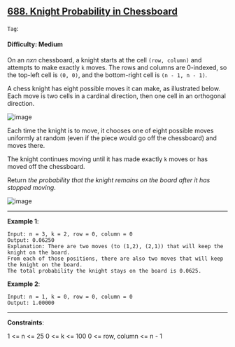 ## [688. Knight Probability in Chessboard](https://leetcode.com/problems/knight-probability-in-chessboard/)

```Tag```:

#### Difficulty: Medium

On an $n x n$ chessboard, a knight starts at the cell ```(row, column)``` and attempts to make exactly ```k``` moves. The rows and columns are 0-indexed, so the top-left cell is ```(0, 0)```, and the bottom-right cell is ```(n - 1, n - 1)```.

A chess knight has eight possible moves it can make, as illustrated below. Each move is two cells in a cardinal direction, then one cell in an orthogonal direction.

![image](https://assets.leetcode.com/uploads/2018/10/12/knight.png)

Each time the knight is to move, it chooses one of eight possible moves uniformly at random (even if the piece would go off the chessboard) and moves there.

The knight continues moving until it has made exactly ```k``` moves or has moved off the chessboard.

Return _the probability that the knight remains on the board after it has stopped moving_.

![image](https://github.com/quananhle/Python/assets/35042430/d09286ea-b262-4779-bad9-fccd2bb51d55)

---

__Example 1__:
```
Input: n = 3, k = 2, row = 0, column = 0
Output: 0.06250
Explanation: There are two moves (to (1,2), (2,1)) that will keep the knight on the board.
From each of those positions, there are also two moves that will keep the knight on the board.
The total probability the knight stays on the board is 0.0625.
```

__Example 2__:
```
Input: n = 1, k = 0, row = 0, column = 0
Output: 1.00000
```

---

__Constraints__:

1 <= n <= 25
0 <= k <= 100
0 <= row, column <= n - 1
